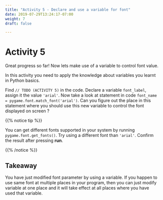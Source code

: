 ```yaml
---
title: "Activity 5 - Declare and use a variable for font"
date: 2019-07-29T13:24:17-07:00
weight: 7
draft: false

---
```


# Activity 5
Great progress so far! Now lets make use of a variable to control font value. 

In this activity you need to apply the knowledge about variables you learnt in Python basics. 

Find `// TODO (ACTIVITY 5)` in the code. Declare a variable `font_label`, assign it the value `'arial'`. Now take a look at statement in code `font_name = pygame.font.match_font('arial')`. Can you figure out the place in this statement where you should use this new variable to control the font displayed on screen ? 

{{% notice tip %}}

You can get different fonts supported in your system by running `pygame.font.get_fonts()`. Try using a different font than `'arial'`.
Confirm the result after pressing **run**.

{{% /notice %}}


## Takeaway 
You have just modified font parameter by using a variable. If you happen to use same font at multiple places in your program, then you can just modify variable at one place and it will take effect at all places where you have used that variable.